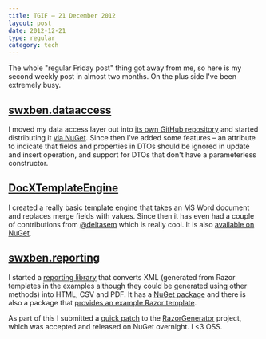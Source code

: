 ```yaml
---
title: TGIF – 21 December 2012
layout: post
date: 2012-12-21
type: regular
category: tech
---
```


The whole "regular Friday post" thing got away from me, so here is my second weekly post in almost two months. On the plus side I've been extremely busy.


## [swxben.dataaccess](https://github.com/swxben/swxben.dataaccess)

I moved my data access layer out into [its own GitHub repository](https://github.com/swxben/swxben.dataaccess) and started distributing it [via NuGet](http://nuget.org/packages/swxben.dataaccess). Since then I’ve added some features – an attribute to indicate that fields and properties in DTOs should be ignored in update and insert operation, and support for DTOs that don't have a parameterless constructor.


## [DocXTemplateEngine](https://github.com/swxben/docx-template-engine)

I created a really basic [template engine](https://github.com/swxben/docx-template-engine) that takes an MS Word document and replaces merge fields with values. Since then it has even had a couple of contributions from [@deltasem](https://github.com/deltasem) which is really cool. It is also [available on NuGet](http://nuget.org/packages/swxben.docxtemplateengine).


## [swxben.reporting](https://github.com/swxben/swxben.reporting)

I started a [reporting library](https://github.com/swxben/swxben.reporting) that converts XML (generated from Razor templates in the examples although they could be generated using other methods) into HTML, CSV and PDF. It has a [NuGet package](http://nuget.org/packages/swxben.reporting) and there is also a package that [provides an example Razor template](http://nuget.org/packages/swxben.reporting.razor).

As part of this I submitted a [quick patch](http://razorgenerator.codeplex.com/workitem/91) to the [RazorGenerator](http://razorgenerator.codeplex.com/) project, which was accepted and released on NuGet overnight. I <3 OSS.
